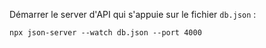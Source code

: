 Démarrer le server d'API qui s'appuie sur le fichier `db.json` :

```
npx json-server --watch db.json --port 4000
```